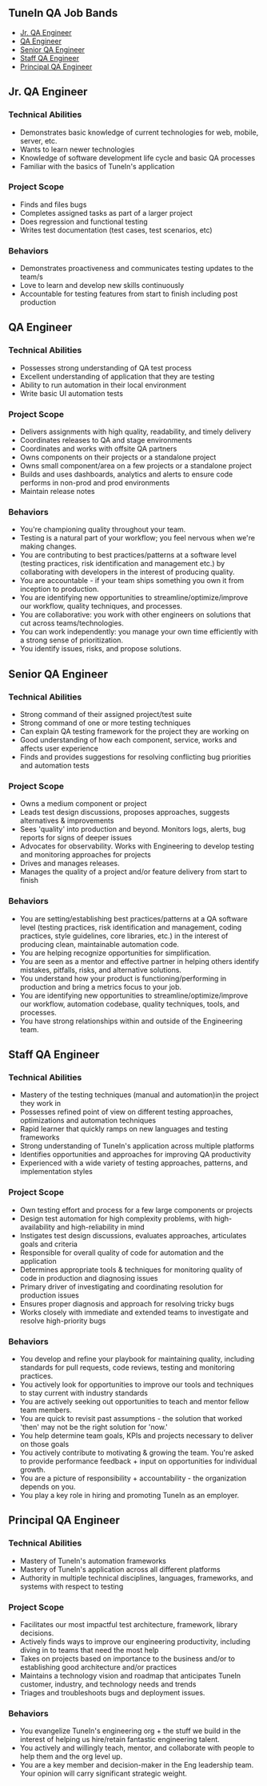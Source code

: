 ## TuneIn QA Job Bands

* [Jr. QA Engineer](#jr-qa-engineer)
* [QA Engineer](#qa-engineer)
* [Senior QA Engineer](#senior-qa-engineer)
* [Staff QA Engineer](#staff-qa-engineer)
* [Principal QA Engineer](#principal-qa-engineer)

<a name="qa-engineer"></a>
## Jr. QA Engineer
### Technical Abilities
* Demonstrates basic knowledge of current technologies for web, mobile, server, etc.
* Wants to learn newer technologies
* Knowledge of software development life cycle and basic QA processes
* Familiar with the basics of TuneIn's application

### Project Scope
* Finds and files bugs
* Completes assigned tasks as part of a larger project
* Does regression and functional testing
* Writes test documentation (test cases, test scenarios, etc)

### Behaviors
* Demonstrates proactiveness and communicates testing updates to the team/s
* Love to learn and develop new skills continuously 
* Accountable for testing features from start to finish including post production

<a name="qa-engineer"></a>
## QA Engineer
### Technical Abilities
* Possesses strong understanding of QA test process
* Excellent understanding of application that they are testing
* Ability to run automation in their local environment
* Write basic  UI automation tests

### Project Scope
* Delivers assignments with high quality, readability, and timely delivery
* Coordinates releases to QA and stage environments
* Coordinates and works with offsite QA partners
* Owns components on their projects or a standalone project
* Owns small component/area on a few projects or a standalone project
* Builds and uses dashboards, analytics and alerts to ensure code performs in non-prod and prod environments
* Maintain release notes 

### Behaviors
* You're championing quality throughout your team.
* Testing is a natural part of your workflow; you feel nervous when we're making changes.
* You are contributing to best practices/patterns at a software level (testing practices, risk identification and management etc.) by collaborating with developers in the interest of producing quality.
* You are accountable - if your team ships something you own it from inception to production.
* You are identifying new opportunities to streamline/optimize/improve our workflow, quality techniques, and processes.
* You are collaborative: you work with other engineers on solutions that cut across teams/technologies.
* You can work independently: you manage your own time efficiently with a strong sense of prioritization.
* You identify issues, risks, and propose solutions.

<a name="senior-qa-engineer"></a>
## Senior QA Engineer
### Technical Abilities
* Strong command of their assigned project/test suite
* Strong command of one or more testing techniques
* Can explain QA testing framework for the project they are working on
* Good understanding of how each component, service, works and affects user experience
* Finds and provides suggestions for resolving conflicting bug priorities and automation tests

### Project Scope
* Owns a medium component or project
* Leads test design discussions, proposes approaches, suggests alternatives & improvements
* Sees 'quality' into production and beyond. Monitors logs, alerts, bug reports for signs of deeper issues
* Advocates for observability. Works with Engineering to develop testing and monitoring approaches for projects
* Drives and manages releases. 
* Manages the quality of a project and/or feature delivery from start to finish

### Behaviors
* You are setting/establishing best practices/patterns at a QA software level (testing practices, risk identification and management, coding practices, style guidelines, core libraries, etc.) in the interest of producing clean, maintainable automation code.
* You are helping recognize opportunities for simplification.
* You are seen as a mentor and effective partner in helping others identify mistakes, pitfalls, risks, and alternative solutions.
* You understand how your product is functioning/performing in production and bring a metrics focus to your job.
* You are identifying new opportunities to streamline/optimize/improve our workflow, automation codebase, quality techniques, tools, and processes.
* You have strong relationships within and outside of the Engineering team.

<a name="staff-qa-engineer"></a>
## Staff QA Engineer
### Technical Abilities
* Mastery of the testing techniques (manual and automation)in the project they work in
* Possesses refined point of view on different testing approaches, optimizations and automation techniques
* Rapid learner that quickly ramps on new languages and testing frameworks
* Strong understanding of TuneIn's application across multiple platforms
* Identifies opportunities and approaches for improving QA productivity
* Experienced with a wide variety of testing approaches, patterns, and implementation styles

### Project Scope
* Own testing effort and process for a few large components or projects
* Design test automation for  high complexity problems, with high-availability and high-reliability in mind
* Instigates test design discussions, evaluates approaches, articulates goals and criteria
* Responsible for overall quality of code for automation and the application
* Determines appropriate tools & techniques for monitoring quality of code in production and diagnosing issues
* Primary driver of investigating and coordinating resolution for production issues
* Ensures proper diagnosis and approach for resolving tricky bugs
* Works closely with immediate and extended teams to investigate and resolve high-priority bugs

### Behaviors
* You develop and refine your playbook for maintaining quality, including standards for pull requests, code reviews, testing and monitoring practices.
* You actively look for opportunities to improve our tools and techniques to stay current with industry standards
* You are actively seeking out opportunities to teach and mentor fellow team members.
* You are quick to revisit past assumptions - the solution that worked 'then' may not be the right solution for 'now.'
* You help determine team goals, KPIs and projects necessary to deliver on those goals 
* You actively contribute to motivating & growing the team. You're asked to provide performance feedback + input on opportunities for individual growth.
* You are a picture of responsibility + accountability - the organization depends on you.
* You play a key role in hiring and promoting TuneIn as an employer.

<a name="principal-qa-engineer"></a>
## Principal QA Engineer
### Technical Abilities
* Mastery of TuneIn's automation frameworks
* Mastery of TuneIn's application across all different platforms 
* Authority in multiple technical disciplines, languages, frameworks, and systems with respect to testing

### Project Scope
* Facilitates our most impactful test architecture, framework, library decisions.
* Actively finds ways to improve our engineering productivity, including diving in to teams that need the most help
* Takes on projects based on importance to the business and/or to establishing good architecture and/or practices
* Maintains a technology vision and roadmap that anticipates TuneIn customer, industry, and technology needs and trends
* Triages and troubleshoots bugs and deployment issues.

### Behaviors
* You evangelize TuneIn's engineering org + the stuff we build in the interest of helping us hire/retain fantastic engineering talent.
* You actively and willingly teach, mentor, and collaborate with people to help them and the org level up.
* You are a key member and decision-maker in the Eng leadership team. Your opinion will carry significant strategic weight.
